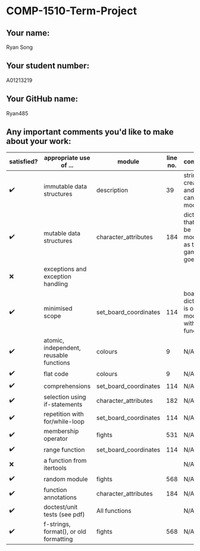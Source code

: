 # COMP-1510-Term-Project

## Your name:
Ryan Song

## Your student number:
A01213219

## Your GitHub name:
Ryan485

## Any important comments you'd like to make about your work:
| satisfied? | appropriate use of ...                   | module                | line no. | comments                                              |
|------------|------------------------------------------ |-----------------------|----------|-------------------------------------------------------|
| ✔️         | immutable data structures                | description           | 39       | string is created and it cannot be modified           |
| ✔️         | mutable data structures                  | character_attributes  | 184      | dictionary that can be modified as the game goes      |
| ❌          |  exceptions and exception handling       |                       |          |                                                       |
| ✔️         | minimised scope                          | set_board_coordinates | 114      | board dictionary is only modified within the function |
| ✔️         | atomic, independent,  reusable functions | colours               | 9        | N/A                                                   |
| ✔️         | flat code                                | colours               | 9        | N/A                                                   |
| ✔️         | comprehensions                           | set_board_coordinates | 114      | N/A                                                   |
| ✔️         | selection using if-statements            | character_attributes  | 182      | N/A                                                   |
| ✔️         | repetition with for/while-loop           | set_board_coordinates | 114      | N/A                                                   |
| ✔️         | membership operator                      | fights                | 531      | N/A                                                   |
| ✔️         | range function                           | set_board_coordinates | 114      | N/A                                                   |
| ❌          | a function from itertools                |                       |          | N/A                                                   |
| ✔️         | random module                            | fights                | 568      | N/A                                                   |
| ✔️         | function annotations                     | character_attributes  | 184      | N/A                                                   |
| ✔️         | doctest/unit tests (see pdf)             | All functions         |          | N/A                                                   |
| ✔️         | f-strings, format(), or old formatting   | fights                | 568      | N/A                                                   |
